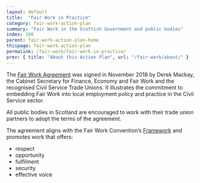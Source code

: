 ```yaml
---
layout: default
title:  "Fair Work in Practice"
category: fair-work-action-plan
summary: "Fair Work in the Scottish Government and public bodies"
index: 100
parent: fair-work-action-plan-home
thispage: fair-work-action-plan
permalink: /fair-work/fair-work-in-practice/
prev: { title: "About this Action Plan", url: "/fair-work/about/" }
---
```


The [Fair Work Agreement](https://www.gov.scot/publications/fair-work-agreement-between-scottish-ministers-and-the-recognised-civil-service-unions/) was signed in November 2018 by Derek Mackay, the Cabinet Secretary for Finance, Economy and Fair Work and the recognised Civil Service Trade Unions.  It illustrates the commitment to embedding Fair Work into local employment policy and practice in the Civil Service sector.

All public bodies in Scotland are encouraged to work with their trade union partners to adopt the terms of the agreement.

The agreement aligns with the Fair Work Convention’s [Framework](https://www.fairworkconvention.scot/the-fair-work-framework/) and promotes work that offers:

- respect
- opportunity
- fulfilment
- security
- effective voice
